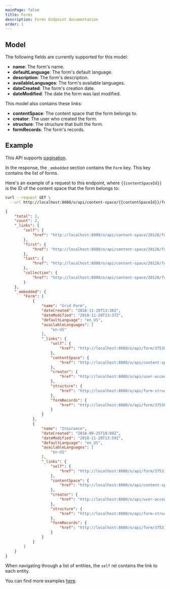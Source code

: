 ```yaml
---
mainPage: false
title: Forms
description: Forms Endpoint documentation
order: 1
---
```


## Model

The following fields are currently supported for this model:

* **name**: The form's name.
* **defaultLanguage**: The form's default language.
* **description**: The form's description.
* **availableLanguages**: The form's available languages.
* **dateCreated**: The form's creation date.
* **dateModified**: The date the form was last modified.

This model also contains these links:

* **contentSpace**: The content space that the form belongs to.
* **creator**: The user who created the form.
* **structure**: The structure that built the form.
* **formRecords**: The form's records.

## Example

This API supports [pagination](/docs/general/pagination.html).

In the response, the `_embedded` section contains the `Form` key. This key contains the list of forms.

Here's an example of a request to this endpoint, where `{{contentSpaceId}}` is the ID of the content space that the form belongs to: 

```bash request
curl --request GET \
  --url http://localhost:8080/o/api/content-space/{{contentSpaceId}}/form
```

```json response
{
    "total": 2,
    "count": 2,
    "_links": {
        "self": {
            "href": "http://localhost:8080/o/api/content-space/20126/form?page=1&per_page=30"
        },
        "first": {
            "href": "http://localhost:8080/o/api/content-space/20126/form?page=1&per_page=30"
        },
        "last": {
            "href": "http://localhost:8080/o/api/content-space/20126/form?page=1&per_page=30"
        },
        "collection": {
            "href": "http://localhost:8080/o/api/content-space/20126/form"
        }
    },
    "_embedded": {
        "Form": [
            {
                "name": "Grid Form",
                "dateCreated": "2018-11-20T13:36Z",
                "dateModified": "2018-11-20T13:37Z",
                "defaultLanguage": "en_US",
                "availableLanguages": [
                    "en-US"
                ],
                "_links": {
                    "self": {
                        "href": "http://localhost:8080/o/api/form/37538"
                    },
                    "contentSpace": {
                        "href": "http://localhost:8080/o/api/content-space/20126"
                    },
                    "creator": {
                        "href": "http://localhost:8080/o/api/user-account/20139"
                    },
                    "structure": {
                        "href": "http://localhost:8080/o/api/form-structures/37534"
                    },
                    "formRecords": {
                        "href": "http://localhost:8080/o/api/form/37538/form-record"
                    }
                }
            },
            {
                "name": "Insurance",
                "dateCreated": "2018-09-25T18:08Z",
                "dateModified": "2018-11-20T13:59Z",
                "defaultLanguage": "en_US",
                "availableLanguages": [
                    "en-US"
                ],
                "_links": {
                    "self": {
                        "href": "http://localhost:8080/o/api/form/37531"
                    },
                    "contentSpace": {
                        "href": "http://localhost:8080/o/api/content-space/20126"
                    },
                    "creator": {
                        "href": "http://localhost:8080/o/api/user-account/20139"
                    },
                    "structure": {
                        "href": "http://localhost:8080/o/api/form-structures/37527"
                    },
                    "formRecords": {
                        "href": "http://localhost:8080/o/api/form/37531/form-record"
                    }
                }
            }
        ]
    }
}
```

When navigating through a list of entities, the `self` rel contains the link to each entity. 

You can find more examples [here](/docs/content-space/contentStructure/examples.html). 
